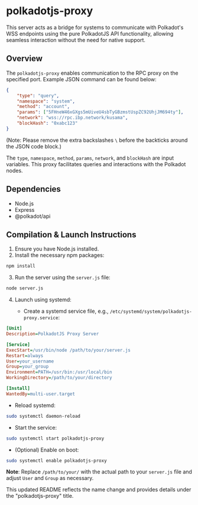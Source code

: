 # polkadotjs-proxy

This server acts as a bridge for systems to communicate with Polkadot's WSS endpoints using the pure PolkadotJS API functionality, allowing seamless interaction without the need for native support.

## Overview

The `polkadotjs-proxy` enables communication to the RPC proxy on the specified port. Example JSON command can be found below:

```json
{
    "type": "query",
    "namespace": "system",
    "method": "account",
    "params": ["5FHneW46xGXgs5mUiveU4sbTyGBzmstUspZC92UhjJM694ty"],
    "network": "wss://rpc.ibp.network/kusama",
    "blockHash": "0xabc123"
}
```

(Note: Please remove the extra backslashes `\` before the backticks around the JSON code block.)

The `type`, `namespace`, `method`, `params`, `network`, and `blockHash` are input variables. This proxy facilitates queries and interactions with the Polkadot nodes.

## Dependencies

- Node.js
- Express
- @polkadot/api

## Compilation & Launch Instructions

1. Ensure you have Node.js installed.
2. Install the necessary npm packages:

```bash
npm install
```

3. Run the server using the `server.js` file:

```bash
node server.js
```

4. Launch using systemd:

   - Create a systemd service file, e.g., `/etc/systemd/system/polkadotjs-proxy.service`:

```ini
[Unit]
Description=PolkadotJS Proxy Server

[Service]
ExecStart=/usr/bin/node /path/to/your/server.js
Restart=always
User=your_username
Group=your_group
Environment=PATH=/usr/bin:/usr/local/bin
WorkingDirectory=/path/to/your/directory

[Install]
WantedBy=multi-user.target
```

   - Reload systemd:

```bash
sudo systemctl daemon-reload
```

   - Start the service:

```bash
sudo systemctl start polkadotjs-proxy
```

   - (Optional) Enable on boot:

```bash
sudo systemctl enable polkadotjs-proxy
```

**Note**: Replace `/path/to/your/` with the actual path to your `server.js` file and adjust `User` and `Group` as necessary.

This updated README reflects the name change and provides details under the "polkadotjs-proxy" title.
